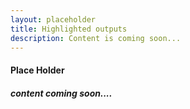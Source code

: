 ```yaml
---
layout: placeholder
title: Highlighted outputs
description: Content is coming soon...
---
```


<section>
	<h4>Place Holder</h4>
	<h5>content coming soon....</h5>
</section>
